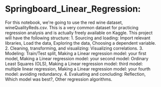 # Springboard_Linear_Regression: 
For this notebook, we're going to use the red wine dataset, wineQualityReds.csv. This is a very common dataset for practicing regression analysis and is actually freely available on Kaggle. This project will have the following structure: 1. Sourcing and loading: Import relevant libraries, Load the data, Exploring the data, Choosing a dependent variable. 2. Cleaning, transforming, and visualizing: Visualizing correlations. 3. Modeling: Train/Test split, Making a Linear regression model: your first model, Making a Linear regression model: your second model: Ordinary Least Squares (OLS), Making a Linear regression model: third model: multiple linear regression, Making a Linear regression model: your fourth model: avoiding redundancy. 4. Evaluating and concluding: Reflection, Which model was best?, Other regression algorithms.
